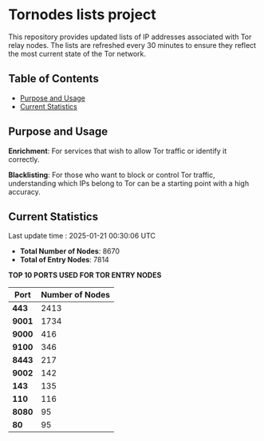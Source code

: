 # Tornodes lists project

This repository provides updated lists of IP addresses associated with Tor relay nodes. The lists are refreshed every 30 minutes to ensure they reflect the most current state of the Tor network.

## Table of Contents

- [Purpose and Usage](#purpose-and-usage)
- [Current Statistics](#current-statistics)


## Purpose and Usage

**Enrichment**: For services that wish to allow Tor traffic or identify it correctly.

**Blacklisting**: For those who want to block or control Tor traffic, understanding which IPs belong to Tor can be a starting point with a high accuracy.

## Current Statistics

Last update time : 2025-01-21 00:30:06 UTC

- **Total Number of Nodes**: 8670
- **Total of Entry Nodes**: 7814

**TOP 10 PORTS USED FOR TOR ENTRY NODES**

| **Port** | **Number of Nodes** |
|------|-----------------|
| **443**   | 2413  |
| **9001**   | 1734  |
| **9000**   | 416  |
| **9100**   | 346  |
| **8443**   | 217  |
| **9002**   | 142  |
| **143**   | 135  |
| **110**   | 116  |
| **8080**   | 95  |
| **80**   | 95  |

